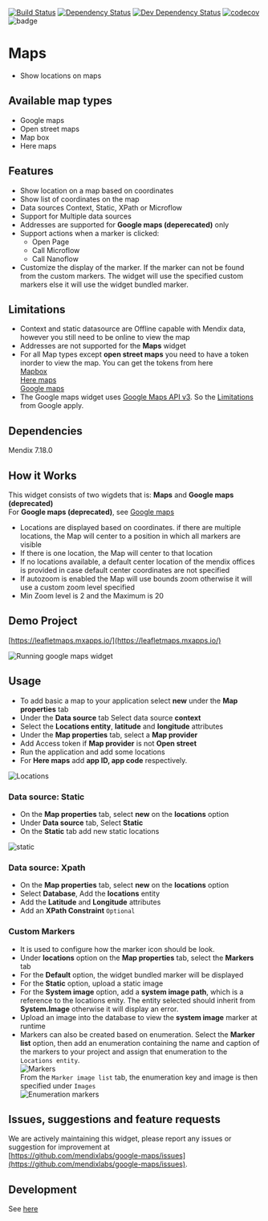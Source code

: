 [![Build Status](https://travis-ci.org/mendixlabs/google-maps.svg?branch=master)](https://travis-ci.org/mendixlabs/google-maps)
[![Dependency Status](https://david-dm.org/mendixlabs/google-maps.svg)](https://david-dm.org/mendixlabs/google-maps)
[![Dev Dependency Status](https://david-dm.org/mendixlabs/google-maps.svg#info=devDependencies)](https://david-dm.org/mendixlabs/google-maps#info=devDependencies)
[![codecov](https://codecov.io/gh/mendixlabs/google-maps/branch/master/graph/badge.svg)](https://codecov.io/gh/mendixlabs/google-maps)
![badge](https://img.shields.io/badge/mendix-7.18.0-green.svg)

# Maps
* Show locations on maps

## Available map types
* Google maps
* Open street maps
* Map box
* Here maps

## Features
* Show location on a map based on coordinates
* Show list of coordinates on the map
* Data sources Context, Static, XPath or Microflow
* Support for Multiple data sources
* Addresses are supported for **Google maps (deperecated)** only
* Support actions when a marker is clicked:
    * Open Page
    * Call Microflow
    * Call Nanoflow
* Customize the display of the marker. If the marker can not be found from the custom markers. The widget will use
the specified custom markers else it will use the widget bundled marker.

## Limitations
* Context and static datasource are Offline capable with Mendix data, however you still need to be online to view the map  
* Addresses are not supported for the **Maps** widget
* For all Map types except **open street maps** you need to have a token inorder to view the map. You can get the tokens from here  
[Mapbox](https://www.mapbox.com)  
[Here maps](https://www.here.com/)  
[Google maps](https://cloud.google.com/maps-platform/)
* The Google maps widget uses [Google Maps API v3](https://developers.google.com/maps/). So the [Limitations](https://developers.google.com/maps/premium/usage-limits)
from Google apply.

## Dependencies
Mendix 7.18.0

## How it Works
This widget consists of two wigdets that is: **Maps** and **Google maps (deprecated)**  
For **Google maps (deprecated)**, see [Google maps](Googlemaps.md)  

* Locations are displayed based on coordinates. if there are multiple locations, the Map will center to a position in which all markers are visible
* If there is one location, the Map will center to that location
* If no locations available, a default center location of the mendix offices is provided in case default center coordinates are not specified
* If autozoom is enabled the Map will use bounds zoom otherwise it will use a custom zoom level specified
* Min Zoom level is 2 and the Maximum is 20

## Demo Project

[https://leafletmaps.mxapps.io/](https://leafletmaps.mxapps.io/)

![Running google maps widget](/assets/maps-google.png)

## Usage
- To add basic a map to your application select **new** under the **Map properties** tab
- Under the **Data source** tab Select data source **context**
- Select the **Locations entity**, **latitude** and **longitude** attributes
- Under the **Map properties** tab, select a **Map provider**
- Add Access token if **Map provider** is not **Open street**
- Run the application and add some locations
- For **Here maps** add **app ID, app code** respectively.

![Locations](/assets/maps-locations.png)
### Data source: Static
- On the **Map properties** tab, select **new** on the **locations** option
- Under **Data source** tab, Select **Static**
- On the **Static** tab add new static locations

![static](/assets/maps-static.png)

### Data source: Xpath
- On the **Map properties** tab, select **new** on the **locations** option
- Select **Database**, Add the **locations** entity
- Add the **Latitude** and **Longitude** attributes
- Add an **XPath Constraint** `Optional`

### Custom Markers
-  It is used to configure how the marker icon should be look.
- Under **locations** option on the **Map properties** tab, select the **Markers** tab 
- For the **Default** option, the widget bundled marker will be displayed
- For the **Static** option, upload a static image
- For the **System image** option, add a **system image path**, which is a reference to the locations enity. The entity selected should inherit from **System.Image** otherwise it will display an error.
- Upload an image into the database to view the **system image** marker at runtime
- Markers can also be created based on enumeration. Select the **Marker list** option, then add an enumeration containing the name and caption of the markers to your project and assign that enumeration to the `Locations entity`.  
![Markers](/assets/maps-markers.png)  
From the `Marker image list` tab, the enumeration key and image is then specified under `Images`  
![Enumeration markers](/assets/markers.png)

## Issues, suggestions and feature requests
We are actively maintaining this widget, please report any issues or suggestion for improvement at  
[https://github.com/mendixlabs/google-maps/issues](https://github.com/mendixlabs/google-maps/issues).

## Development
See [here](/development.md)

